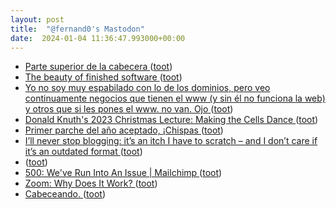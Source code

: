 ```yaml
---
layout: post
title:  "@fernand0's Mastodon"
date:  2024-01-04 11:36:47.993000+00:00
---
```

*  [Parte superior de la cabecera ](https://www.flickr.com/photos/fernand0/53419813831) ([toot](https://mastodon.social/@fernand0/111697474878940390))
*  [The beauty of finished software ](https://josem.co/the-beauty-of-finished-software) ([toot](https://mastodon.social/@fernand0/111697451671681811))
*  [Yo no soy muy espabilado con lo de los dominios, pero veo continuamente negocios que tienen el www (y sin él no funciona la web) y otros que si les pones el www. no van. Ojo ](https://mastodon.social/@fernand0/111697451155498361) ([toot](https://mastodon.social/@fernand0/111697451155498361))
*  [Donald Knuth's 2023 Christmas Lecture: Making the Cells Dance ](https://thenewstack.io/donald-knuths-2023-christmas-lecture-make-the-cells-dance) ([toot](https://mastodon.social/@fernand0/111697106985345585))
*  [Primer parche del año aceptado, ¡Chispas ](https://mastodon.social/@fernand0/111696955603361302) ([toot](https://mastodon.social/@fernand0/111696955603361302))
*  [I’ll never stop blogging: it’s an itch I have to scratch – and I don’t care if it’s an outdated format ](https://www.theguardian.com/commentisfree/2023/dec/26/blogging-freedom-outdated-forma) ([toot](https://mastodon.social/@fernand0/111696902784074439))
*  [ ](https://mastodon.social/users/fernand0/statuses/111696683463798565/activity) ([toot](https://mastodon.social/users/fernand0/statuses/111696683463798565/activity))
*  [500: We've Run Into An Issue \| Mailchimp ](https://mailchi.mp/univcan/canadian-higher-education-review-2959316?e=e71b44d01) ([toot](https://mastodon.social/@fernand0/111695220159088542))
*  [Zoom: Why Does It Work? ](https://www.infoq.com/presentations/zoom-scalability) ([toot](https://mastodon.social/@fernand0/111693425422978085))
*  [Cabeceando. ](https://avecesunafoto.wordpress.com/2024/01/03/cabeceando-2) ([toot](https://mastodon.social/@fernand0/111693300860911310))
